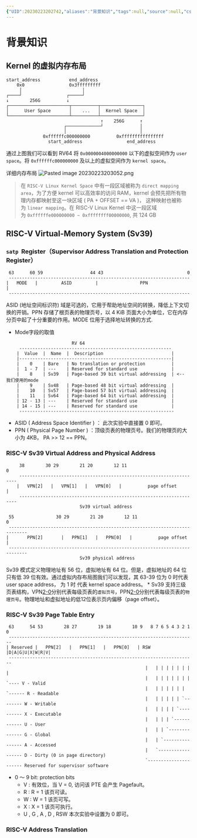 ```yaml
---
{"UID":20230223202742,"aliases":"背景知识","tags":null,"source":null,"cssclass":null,"created":"2023-02-23 20:27","updated":"2023-02-23 20:39","dg-publish":true,"permalink":"/os/lab4/","dgPassFrontmatter":true,"noteIcon":""}
---
```



# 背景知识
## Kernel 的虚拟内存布局

```
start_address           end_address
    0x0                 0x3fffffffff
     │                       │
┌────┘                 ┌─────┘
↓        256G          ↓                                
┌───────────────────────┬──────────┬────────────────┐
│      User Space       │    ...   │  Kernel Space  │
└───────────────────────┴──────────┴────────────────┘
                                    ↑    256G      ↑
                      ┌─────────────┘              │ 
                      │                            │
              0xffffffc000000000          0xffffffffffffffff
                start_address                 end_address
```

通过上图我们可以看到 RV64 将 `0x0000004000000000` 以下的虚拟空间作为 `user space`。将 `0xffffffc000000000` 及以上的虚拟空间作为 `kernel space`。

详细内存布局
![Pasted image 20230223203052.png](/img/user/OS/attachments/Pasted%20image%2020230223203052.png)

> 在 `RISC-V Linux Kernel Space` 中有一段区域被称为 `direct mapping area`，为了方便 kernel 可以高效率的访问 RAM，kernel 会预先把所有物理内存都映射至这一块区域 ( PA + OFFSET == VA )， 这种映射也被称为 `linear mapping`。在 RISC-V Linux Kernel 中这一段区域为 `0xffffffe000000000 ~ 0xffffffff00000000`, 共 124 GB

## RISC-V Virtual-Memory System (Sv39)
### `satp`  Register（Supervisor Address Translation and Protection Register）

```
 63      60 59                  44 43                                0
 ---------------------------------------------------------------------
|   MODE   |         ASID         |                PPN                |
 ---------------------------------------------------------------------
```

ASID (地址空间标识符) 域是可选的，它用于帮助地址空间的转换，降低上下文切换的开销。PPN 存储了根页表的物理页号，以 4 KiB 页面大小为单位，它在内存分页中起了十分重要的作用。MODE 位用于选择地址转换的方式.
* Mode字段的取值

```
                         RV 64
     ----------------------------------------------------------
    |  Value  |  Name  |  Description                          |
    |----------------------------------------------------------|
    |    0    | Bare   | No translation or protection          |
    |  1 - 7  | ---    | Reserved for standard use             |
    |    8    | Sv39   | Page-based 39 bit virtual addressing  | <-- 我们使用的mode
    |    9    | Sv48   | Page-based 48 bit virtual addressing  |
    |    10   | Sv57   | Page-based 57 bit virtual addressing  |
    |    11   | Sv64   | Page-based 64 bit virtual addressing  |
    | 12 - 13 | ---    | Reserved for standard use             |
    | 14 - 15 | ---    | Reserved for standard use             |
     -----------------------------------------------------------
```

- ASID ( Address Space Identifier ) ： 此次实验中直接置 0 即可。
- PPN ( Physical Page Number ) ：顶级页表的物理页号。我们的物理页的大小为 4KB， PA >> 12 == PPN。

### RISC-V Sv39 Virtual Address and Physical Address

```
     38        30 29        21 20        12 11                           0
     ---------------------------------------------------------------------
    |   VPN[2]   |   VPN[1]   |   VPN[0]   |          page offset         |
     ---------------------------------------------------------------------
                            Sv39 virtual address
```

```
 55                30 29        21 20        12 11                           0
 -----------------------------------------------------------------------------
|       PPN[2]       |   PPN[1]   |   PPN[0]   |          page offset         |
 -----------------------------------------------------------------------------
                            Sv39 physical address
```

Sv39 模式定义物理地址有 56 位，虚拟地址有 64 位。但是，虚拟地址的 64 位只有低 39 位有效。通过虚拟内存布局图我们可以发现，其 63-39 位为 0 时代表 user space address， 为 1 时 代表 kernel space address。 * Sv39 支持三级页表结构，VPN[2-0](https://zju-sec.github.io/os22fall-stu/lab4/Virtual%20Page%20Number)分别代表每级页表的`虚拟页号`，PPN[2-0](https://zju-sec.github.io/os22fall-stu/lab4/Physical%20Page%20Number)分别代表每级页表的`物理页号`。物理地址和虚拟地址的低12位表示页内偏移（page offset）。

### RISC-V Sv39 Page Table Entry

```
 63      54 53        28 27        19 18        10 9   8 7 6 5 4 3 2 1 0
 -----------------------------------------------------------------------
| Reserved |   PPN[2]   |   PPN[1]   |   PPN[0]   | RSW |D|A|G|U|X|W|R|V|
 -----------------------------------------------------------------------
                                                     |   | | | | | | | |
                                                     |   | | | | | | | `---- V - Valid
                                                     |   | | | | | | `------ R - Readable
                                                     |   | | | | | `-------- W - Writable
                                                     |   | | | | `---------- X - Executable
                                                     |   | | | `------------ U - User
                                                     |   | | `-------------- G - Global
                                                     |   | `---------------- A - Accessed
                                                     |   `------------------ D - Dirty (0 in page directory)
                                                     `---------------------- Reserved for supervisor software
```

- 0 ～ 9 bit: protection bits
    - V : 有效位，当 V = 0, 访问该 PTE 会产生 Pagefault。
    - R : R = 1 该页可读。
    - W : W = 1 该页可写。
    - X : X = 1 该页可执行。
    - U , G , A , D , RSW 本次实验中设置为 0 即可。

### RISC-V Address Translation

```
```